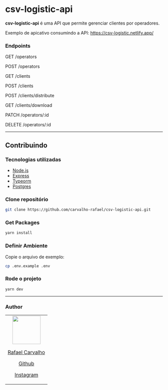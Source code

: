 # csv-logistic-api

<b>csv-logistic-api</b> é uma API que permite gerenciar clientes por operadores.

Exemplo de apicativo consumindo a API: https://csv-logistic.netlify.app/

### Endpoints
GET /operators

POST /operators

GET /clients

POST /clients

POST /clients/distribute

GET /clients/download

PATCH /operators/:id

DELETE /operators/:id

_____


## Contribuindo

### Tecnologias utilizadas

- [Node.js](https://nodejs.org/en/)
- [Express](https://expressjs.com/pt-br/)
- [Typeorm](https://typeorm.io/)
- [Postgres](https://www.postgresql.org/)

### Clone repositório

```bash
git clone https://github.com/carvalho-rafael/csv-logistic-api.git
```

### Get Packages

```bash
yarn install
```

### Definir Ambiente
Copie o arquivo de exemplo:

```bash
cp .env.example .env
```

### Rode o projeto

```bash
yarn dev
```

_____


### Author

<table>
  <tbody>
    <tr>
      <td align="center">
        <a href="https://github.com/carvalho-rafael">
          <img width="90" height="90" src="https://avatars.githubusercontent.com/carvalho-rafael">
          <p>Rafael Carvalho</p>
          <p>Github</p>
        </a>
        <a href="https://www.instagram.com/desenvolvedor.jr/">
        <p>Instagram</p>
        </a>
      </td>
    </tr>
  <tbody>
</table>

